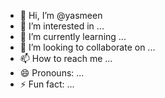 - 👋 Hi, I’m @yasmeen
- 👀 I’m interested in ...
- 🌱 I’m currently learning ...
- 💞️ I’m looking to collaborate on ...
- 📫 How to reach me ...
- 😄 Pronouns: ...
- ⚡ Fun fact: ...

<!---
yasmeen-nishar/yasmeen-nishar is a ✨ special ✨ repository because its `README.md` (this file) appears on your GitHub profile.
You can click the Preview link to take a look at your changes.
--->

